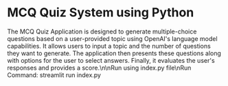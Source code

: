 # MCQ Quiz System using Python

The MCQ Quiz Application is designed to generate multiple-choice questions based on a user-provided topic using OpenAI's language model capabilities. It allows users to input a topic and the number of questions they want to generate. The application then presents these questions along with options for the user to select answers. Finally, it evaluates the user's responses and provides a score.\n\nRun using index.py file\nRun Command: streamlit run index.py
